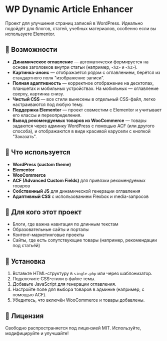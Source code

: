 
# WP Dynamic Article Enhancer

Проект для улучшения страниц записей в WordPress. Идеально подойдёт для блогов, статей, учебных материалов, особенно если вы используете Elementor.

## 🚀 Возможности

- **Динамическое оглавление** — автоматически формируется на основе заголовков внутри статьи (например, `<h2>` и `<h3>`).
- **Картинка-анонс** — отображается рядом с оглавлением, берётся из стандартного поля "изображение записи".
- **Полная адаптивность** — корректное отображение на десктопах, планшетах и мобильных устройствах. На мобильных — оглавление сверху, картинка снизу.
- **Чистый CSS** — все стили вынесены в отдельный CSS-файл, легко настраиваются под любую тему.
- **Поддержка Elementor** — проект совместим с Elementor и учитывает его классы и переопределения.
- **Вывод рекомендуемых товаров из WooCommerce** — товары задаются через админку WordPress с помощью ACF (или другого способа), и отображаются в виде красивой карусели с кнопкой "Заказать".

## 🔧 Что используется

- **WordPress (custom theme)**
- **Elementor**
- **WooCommerce**
- **ACF (Advanced Custom Fields)** для привязки рекомендуемых товаров
- **Собственный JS** для динамической генерации оглавления
- **Адаптивный CSS** с использованием Flexbox и media-запросов

## 🎯 Для кого этот проект

- Блоги, где важна навигация по длинным текстам
- Образовательные сайты и порталы
- Контент-маркетинговые проекты
- Сайты, где есть сопутствующие товары (например, рекомендации под статьёй)

## 📌 Установка

1. Вставьте HTML-структуру в `single.php` или через шаблонизатор.
2. Подключите CSS-стили в файле темы.
3. Добавьте JavaScript для генерации оглавления.
4. Настройте поле для выбора товаров в админке (например, с помощью ACF).
5. Убедитесь, что включён WooCommerce и товары добавлены.

## 📝 Лицензия

Свободно распространяется под лицензией MIT. Используйте, модифицируйте и улучшайте!

